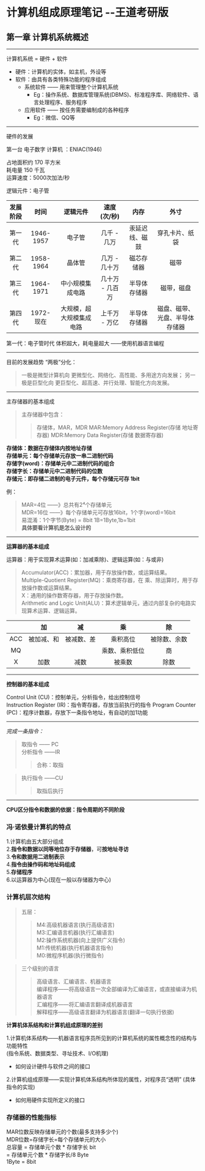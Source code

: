 # 计算机组成原理笔记 --王道考研版

## 第一章 计算机系统概述

---

计算机系统 = 硬件 + 软件

- 硬件：计算机的实体，如主机，外设等  
- 软件：由具有各类特殊功能的程序组成
    - 系统软件 —— 用来管理整个计算机系统
        - Eg：操作系统、数据库管理系统(DBMS)、标准程序库、网络软件、语言处理程序、服务程序
    - 应用软件 —— 按任务需要编制成的各种程序
        - Eg：微信、QQ等

---

硬件的发展

第一台 电子数字 计算机 ：ENIAC(1946)

占地面积约 170 平方米  
耗电量 150 千瓦  
运算速度：5000次加法/秒  

逻辑元件：电子管

| 发展阶段 |   时间    |         逻辑元件         |   速度(次/秒)   |      内存      |              外寸              |
| :------: | :-------: | :----------------------: | :-------------: | :------------: | :----------------------------: |
|  第一代  | 1946-1957 |          电子管          |   几千 - 几万   | 汞延迟线、磁鼓 |         穿孔卡片、纸袋         |
|  第二代  | 1958-1964 |          晶体管          |  几万 - 几十万  |   磁芯存储器   |              磁带              |
|  第三代  | 1964-1971 |     中小规模集成电路     | 几十万 - 几百万 |  半导体存储器  |           磁带，磁盘           |
|  第四代  | 1972-现在 | 大规模，超大规模集成电路 |  上千万 - 万亿  |  半导体存储器  | 磁盘、磁带、光盘、半导体存储器 |

第一代：电子管时代  体积超大，耗电量超大 ——使用机器语言编程


---

目前的发展趋势
“两极”分化：  
> 一极是微型计算机向 更微型化、网络化、高性能、多用途方向发展；
> 另一极是巨型化向 更巨型化、超高速、并行处理、智能化方向发展。

--- 

主存储器的基本组成
> 主存储器中包含：
> > 存储体，MAR，MDR
> > MAR:Memory Address Register(存储 地址寄存器)
> > MDR:Memory Data Register(存储 数据寄存器)

**存储体：数据在存储体内按地址存储  
存储单元：每个存储单元存放一串二进制代码  
存储字(word)：存储单元中二进制代码的组合  
存储字长：存储单元中二进制代码的位数  
存储元：即存储二进制的电子元件，每个存储元可存 1bit**

例：
> MAR=4位 ——》总共有2⁴个存储单元  
> MDR=16位 ——》每个存储单元可存放16bit，1个字(word)=16bit  
> 易混淆：1个字节(Byte) = 8bit  1B=1Byte,1b=1bit  
**具体要看计算机是怎么设计的**

---

**运算器的基本组成**

运算器：用于实现算术运算(如：加减乘除)、逻辑运算(如：与或非)  
> Accumulator(ACC)：累加器，用于存放操作数，或运算结果。  
> Multiple-Quotient Register(MQ)：乘商寄存器，在 乘、除运算时，用于存放操作数或运算结果。  
> X：通用的操作数寄存器，用于存放操作数。  
> Arithmetic and Logic Unit(ALU)：算术逻辑单元，通过内部复杂的电路实现算术运算、逻辑运算。

|       |     加     |     减     |       乘       |      除      |
| :---: | :--------: | :--------: | :------------: | :----------: |
|  ACC  | 被加减、和 | 被减数、差 |    乘积高位    | 被除数、余数 |
|  MQ   |            |            | 乘数、乘积低位 |      商      |
|   X   |    加数    |    减数    |     被乘数     |     除数     |

---

**控制器的基本组成**

Control Unit (CU)：控制单元，分析指令，给出控制信号  
Instruction Register (IR)：指令寄存器，存放当前执行的指令
Program Counter (PC)：程序计数器，存放下一条指令地址，有自动的加1功能

---

*完成一条指令：*
> 取指令 —— PC  
> 分析指令 ——IR
> > 合称：取指 
 
> 执行指令 ——CU  
> > 取指后执行

---

**CPU区分指令和数据的依据：指令周期的不同阶段**

### 冯·诺依曼计算机的特点
1.计算机由五大部分组成  
2.**指令和数据以同等地位存于存储器**，可**按地址寻访**  
3.**令和数据用二进制表示**  
4.**指令由操作码和地址码组成**  
5.**存储程序**  
6.以运算器为中心(现在一般以存储器为中心)

### 计算机层次结构

>五层：
> > M4:高级机器语言(执行高级语言)  
> > M3:汇编语言机器(执行汇编语言)  
> > M2:操作系统机器(向上提供广义指令)  
> > M1:传统机器(执行机器语言指令)  
> > M0:微程序机器(执行微指令)  

> 三个级别的语言
> > 高级语言、汇编语言、机器语言  
> > 编译程序——将高级语言一次全部编译为汇编语言，或直接编译为机器语言  
> > 汇编程序——将汇编语言翻译成机器语言  
> > 解释程序——高级语言翻译为机器语言(翻译一句执行依据)

**计算机体系结构和计算机组成原理的差别**

1.计算机体系结构——机器语言程序员所见到的计算机系统的属性概念性的结构与功能特性  
(指令系统、数据类型、寻址技术、I/O机理)
- 如何设计硬件与软件之间的接口

2.计算机组成原理——实现计算机体系结构所体现的属性，对程序员“透明” (具体指令的实现)
- 如何用硬件实现所定义的接口

### 存储器的性能指标

MAR位数反映存储单元的个数(最多支持多少个)  
MDR位数=存储字长=每个存储单元的大小  
总容量 = 存储单元个数 * 存储字长 bit  
       = 存储单元个数 * 存储字长/8 Byte   
1Byte = 8bit

